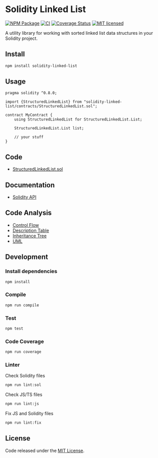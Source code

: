 # Solidity Linked List

[![NPM Package](https://img.shields.io/npm/v/solidity-linked-list.svg?style=flat-square)](https://www.npmjs.org/package/solidity-linked-list)
[![CI](https://github.com/vittominacori/solidity-linked-list/workflows/CI/badge.svg?branch=master)](https://github.com/vittominacori/solidity-linked-list/actions/)
[![Coverage Status](https://codecov.io/gh/vittominacori/solidity-linked-list/graph/badge.svg)](https://codecov.io/gh/vittominacori/solidity-linked-list)
[![MIT licensed](https://img.shields.io/github/license/vittominacori/solidity-linked-list.svg)](https://github.com/vittominacori/solidity-linked-list/blob/master/LICENSE)

A utility library for working with sorted linked list data structures in your Solidity project.

## Install

```bash
npm install solidity-linked-list
```

## Usage

```solidity
pragma solidity ^0.8.0;

import {StructuredLinkedList} from "solidity-linked-list/contracts/StructuredLinkedList.sol";

contract MyContract {
    using StructuredLinkedList for StructuredLinkedList.List;

    StructuredLinkedList.List list;

    // your stuff
}
```

## Code

* [StructuredLinkedList.sol](https://github.com/vittominacori/solidity-linked-list/blob/master/contracts/StructuredLinkedList.sol)

## Documentation

* [Solidity API](https://github.com/vittominacori/solidity-linked-list/blob/master/docs/index.md)

## Code Analysis

* [Control Flow](https://github.com/vittominacori/solidity-linked-list/tree/master/analysis/control-flow)
* [Description Table](https://github.com/vittominacori/solidity-linked-list/tree/master/analysis/description-table)
* [Inheritance Tree](https://github.com/vittominacori/solidity-linked-list/tree/master/analysis/inheritance-tree)
* [UML](https://github.com/vittominacori/solidity-linked-list/tree/master/analysis/uml)

## Development

### Install dependencies

```bash
npm install
```

### Compile

```bash
npm run compile
```

### Test

```bash
npm test
```

### Code Coverage

```bash
npm run coverage
```

### Linter

Check Solidity files

```bash
npm run lint:sol
```

Check JS/TS files

```bash
npm run lint:js
```

Fix JS and Solidity files

```bash
npm run lint:fix
```

## License

Code released under the [MIT License](https://github.com/vittominacori/solidity-linked-list/blob/master/LICENSE).
